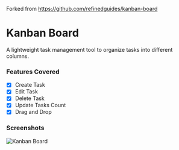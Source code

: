 Forked from https://github.com/refinedguides/kanban-board

# Kanban Board

A lightweight task management tool to organize tasks into different columns.

### Features Covered

- [x] Create Task
- [x] Edit Task
- [x] Delete Task
- [x] Update Tasks Count
- [x] Drag and Drop

### Screenshots

![Kanban Board](https://raw.githubusercontent.com/refinedguides/kanban-board/main/screenshot.png)


